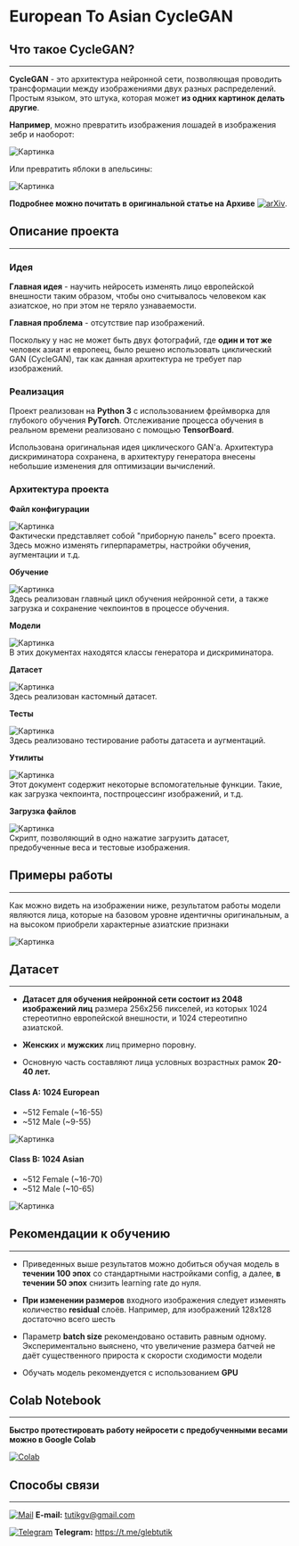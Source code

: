 # European To Asian CycleGAN


## Что такое CycleGAN?

---
**CycleGAN** - это архитектура нейронной сети, позволяющая
проводить трансформации между изображениями двух разных распределений.<br>
Простым языком, это штука, которая может **из одних картинок делать другие**.

**Например**, можно превратить изображения лошадей в изображения
зебр и наоборот:

![Картинка][horses]<br>

Или превратить яблоки в апельсины:

![Картинка][apples]<br>

**Подробнее можно почитать в оригинальной статье на Архиве**
[![arXiv](https://img.shields.io/badge/arXiv-Paper-<COLOR>.svg)](https://arxiv.org/pdf/1703.10593.pdf).



## Описание проекта

---
### Идея 

**Главная идея** - научить нейросеть изменять лицо европейской внешности 
таким образом, чтобы оно считывалось человеком как азиатское, но
при этом не теряло узнаваемости.

**Главная проблема** - отсутствие пар изображений.<br>

Поскольку у нас не может быть двух фотографий, где **один и тот же** 
человек азиат и европеец, было решено использовать 
циклический GAN (CycleGAN), так как данная архитектура не требует 
пар изображений.


### Реализация

Проект реализован на **Python 3** с использованием фреймворка 
для глубокого обучения **PyTorch**. Отслеживание процесса обучения
в реальном времени реализовано с помощью **TensorBoard**.<br>

Использована оригинальная идея циклического GAN'а. 
Архитектура дискриминатора сохранена, в архитектуру генератора
внесены небольшие изменения для оптимизации вычислений.


### Архитектура проекта

**Файл конфигурации**

![Картинка][config]<br>
Фактически представляет собой "приборную панель" всего проекта.
Здесь можно изменять гиперпараметры, настройки обучения,
аугментации и т.д.

**Обучение**

![Картинка][train]<br>
Здесь реализован главный цикл обучения нейронной сети, а также загрузка 
и сохранение чекпоинтов в процессе обучения.

**Модели**

![Картинка][models]<br>
В этих документах находятся классы генератора и дискриминатора.

**Датасет**

![Картинка][dataset]<br>
Здесь реализован кастомный датасет.

**Тесты**

![Картинка][tests2]<br>
Здесь реализовано тестирование работы датасета и аугментаций.

**Утилиты**

![Картинка][utils]<br>
Этот документ содержит некоторые вспомогательные функции.
Такие, как загрузка чекпоинта, постпроцессинг изображений, и т.д.

**Загрузка файлов**

![Картинка][download]<br>
Скрипт, позволяющий в одно нажатие загрузить датасет, 
предобученные веса и тестовые изображения.



## Примеры работы

---
Как можно видеть на изображении ниже, результатом работы 
модели являются лица, которые на базовом уровне идентичны оригинальным,
а на высоком приобрели характерные азиатские признаки

![Картинка][results]<br>



## Датасет

---
* **Датасет для обучения нейронной сети состоит из 
2048 изображений лиц** размера 256x256 пикселей, из 
которых 1024 стереотипно европейской внешности, и 1024 
стереотипно азиатской.

* **Женских** и **мужских** лиц примерно поровну.

* Основную часть составляют лица условных 
возрастных рамок **20-40 лет.**


#### Class A: 1024 European<br> 
   - ~512 Female (~16-55)
   - ~512 Male (~9-55)

![Картинка][european_dataset]


#### Class B: 1024 Asian<br> 
   - ~512 Female (~16-70)
   - ~512 Male (~10-65)

![Картинка][asian_dataset]



## Рекомендации к обучению

---
* Приведенных выше результатов можно добиться обучая 
модель в **течении 100 эпох** со стандартными настройками config,
а далее, **в течении 50 эпох** снизить learning rate до нуля.

* **При изменении размеров** входного изображения следует изменять 
  количество **residual** слоёв. Например, для изображений 128x128 
  достаточно всего шесть

* Параметр **batch size** рекомендовано оставить равным одному.
  Экспериментально выяснено, что увеличение размера батчей не даёт 
  существенного прироста к скорости сходимости модели

* Обучать модель рекомендуется с использованием **GPU**



## Colab Notebook

---
**Быстро протестировать работу нейросети с предобученными весами 
можно в Google Colab** 

[![Colab](https://colab.research.google.com/assets/colab-badge.svg)](https://colab.research.google.com/drive/1tgz_iiSEL-iSf1DCM4lXCJ0WJUT061FS?usp=sharing)

## Способы связи

---
[![Mail](https://i.imgur.com/HILZFT2.png)](mailto:tutikgv@gmail.com)
**E-mail:**
[tutikgv@gmail.com](mailto:tutikgv@gmail.com) <br>

[![Telegram](https://i.imgur.com/IMICyTA.png)](https://t.me/glebtutik)
**Telegram:**
https://t.me/glebtutik <br>



[horses]: https://i.imgur.com/KSKjn8l.jpg "Horses"
[apples]: https://i.imgur.com/PAciYyU.jpg "Apples"

[results]: https://imgur.com/y3xpAnZ "Results"

[config]: https://i.imgur.com/Is4ep4e.png "Config"
[train]: https://i.imgur.com/C3BSkBQ.png "Train"
[models]: https://i.imgur.com/8sUrEAq.png "Models"
[dataset]: https://i.imgur.com/XtzMzzT.png "Dataset"
[tests1]: https://i.imgur.com/ZS9Mepm.png "Model test"
[tests2]: https://i.imgur.com/xAo0KXY.png "Dataset test"
[utils]: https://i.imgur.com/YOuxySI.png "Utils"
[download]: https://i.imgur.com/OMIrDvf.png "Download files"


[asian_dataset]: https://i.imgur.com/8WlZwwe.jpeg "Датасет asian"
[european_dataset]: https://i.imgur.com/c5y4XEA.jpg "Датасет european"
